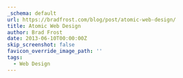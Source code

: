 ```yaml
---
_schema: default
url: https://bradfrost.com/blog/post/atomic-web-design/
title: Atomic Web Design
author: Brad Frost
date: 2013-06-10T00:00:00Z
skip_screenshot: false
favicon_override_image_path: ''
tags:
  - Web Design
---
```

